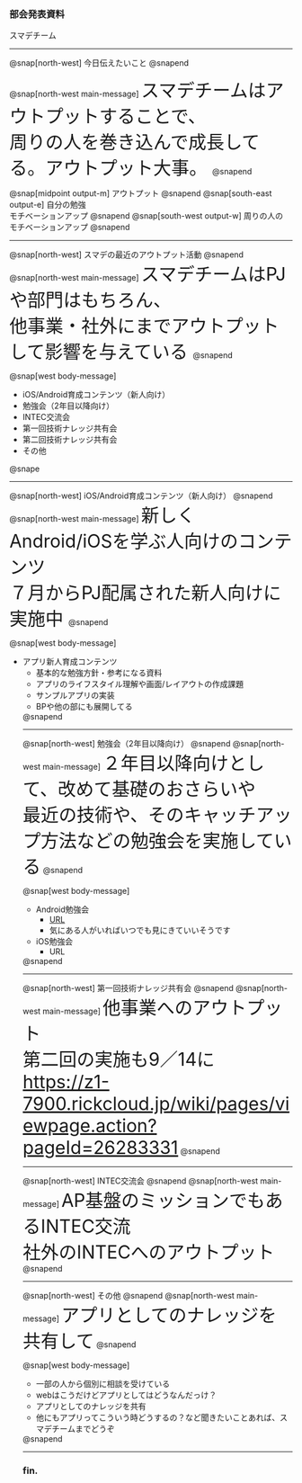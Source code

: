 <!-- ---?color=#222222 -->

### 部会発表資料


スマデチーム


---

@snap[north-west]
今日伝えたいこと
@snapend

@snap[north-west main-message]
<span style="font-size: xx-large;">
  スマデチームはアウトプットすることで、</br>周りの人を巻き込んで成長してる。アウトプット大事。
</span>
@snapend

@snap[midpoint output-m]
アウトプット
@snapend
@snap[south-east output-e]
自分の勉強</br>モチベーションアップ
@snapend
@snap[south-west output-w]
周りの人の</br>モチベーションアップ
@snapend

---

@snap[north-west]
スマデの最近のアウトプット活動
@snapend
@snap[north-west main-message]
<span style="font-size: xx-large">
  スマデチームはPJや部門はもちろん、</br>他事業・社外にまでアウトプットして影響を与えている
</span>
@snapend

@snap[west body-message]
<ul>
  <li>iOS/Android育成コンテンツ（新人向け）</li>
  <li>勉強会（2年目以降向け）</li>
  <li>INTEC交流会</li>
  <li>第一回技術ナレッジ共有会</li>
  <li>第二回技術ナレッジ共有会</li>
  <li>その他</li>
</ul>
@snape

---

@snap[north-west]
iOS/Android育成コンテンツ（新人向け）
@snapend
@snap[north-west main-message]
<span style="font-size: xx-large">
  新しくAndroid/iOSを学ぶ人向けのコンテンツ</br>
  ７月からPJ配属された新人向けに実施中
</span>
@snapend

@snap[west body-message]
<ul>
  <li>アプリ新人育成コンテンツ
    <ul>
      <li>基本的な勉強方針・参考になる資料</li>
      <li>アプリのライフスタイル理解や画面/レイアウトの作成課題</li>
      <li>サンプルアプリの実装</li>
  </li>
  <li>BPや他の部にも展開してる</li>
</ul>
@snapend

---

@snap[north-west]
勉強会（2年目以降向け）
@snapend
@snap[north-west main-message]
<span style="font-size: xx-large">２年目以降向けとして、改めて基礎のおさらいや</br>最近の技術や、そのキャッチアップ方法などの勉強会を実施している</span>
@snapend

@snap[west body-message]
<ul>
  <li>Android勉強会
    <ul>
      <li><a href="">URL</a></li>
      <li>気にある人がいればいつでも見にきていいそうです</li>
    </ul>
  </li>
  <li>iOS勉強会
    <ul><li><a>URL</a></li></ul>
  </li>
</ul>
@snapend

---

@snap[north-west]
第一回技術ナレッジ共有会
@snapend
@snap[north-west main-message]
<span style="font-size: xx-large">他事業へのアウトプット</br>
第二回の実施も9／14に
  https://z1-7900.rickcloud.jp/wiki/pages/viewpage.action?pageId=26283331</span>
@snapend

---

@snap[north-west]
INTEC交流会
@snapend
@snap[north-west main-message]
<span style="font-size: xx-large">AP基盤のミッションでもあるINTEC交流</br>
社外のINTECへのアウトプット</span>
@snapend

---

@snap[north-west]
その他
@snapend
@snap[north-west main-message]
<span style="font-size: xx-large">アプリとしてのナレッジを共有して</span>
@snapend

@snap[west body-message]
<ul>
  <li>一部の人から個別に相談を受けている</li>
  <li>webはこうだけどアプリとしてはどうなんだっけ？</li>
  <li>アプリとしてのナレッジを共有</li>
  <li>他にもアプリってこういう時どうするの？など聞きたいことあれば、スマデチームまでどうぞ</li>
</ul>
@snapend

---

### fin.
